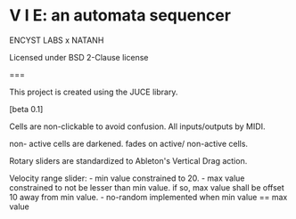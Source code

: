 V I E: an automata sequencer 
===
ENCYST LABS x NATANH

Licensed under BSD 2-Clause license

===

This project is created using the JUCE library. 

[beta 0.1]

Cells are non-clickable to avoid confusion. All inputs/outputs by MIDI.

non- active cells are darkened.
fades on active/ non-active cells.

Rotary sliders are standardized to Ableton's Vertical Drag action.   

Velocity range slider:
	- min value constrained to 20.
	- max value constrained to not be lesser than min value. if so, max value shall be 
	  offset 10 away from min value.
	- no-random implemented when min value == max value
